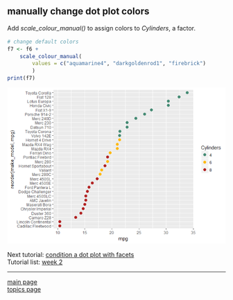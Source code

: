 
manually change dot plot colors
-------------------------------

Add *scale\_colour\_manual()* to assign colors to *Cylinders*, a factor.

``` r
# change default colors
f7 <- f6 +
    scale_colour_manual(
        values = c("aquamarine4", "darkgoldenrod1", "firebrick")
        )
print(f7)
```

![](tut-07-images/06-unnamed-chunk-3-1.png)

Next tutorial: [condition a dot plot with facets](tut-0707_condition-facets.md)<br> Tutorial list: [week 2](week-02_assignments.md)

------------------------------------------------------------------------

[main page](../README.md)<br> [topics page](../README-by-topic.md)
